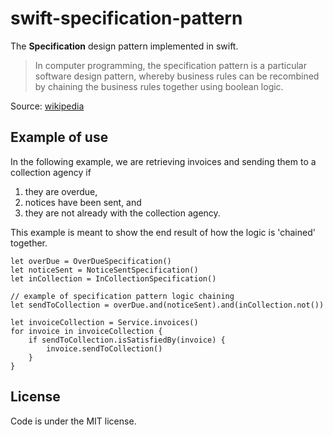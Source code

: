 swift-specification-pattern
===========================

The **Specification** design pattern implemented in swift.

> In computer programming, the specification pattern is a particular software design pattern, whereby business rules can be recombined by chaining the business rules together using boolean logic.

Source: [wikipedia](http://en.wikipedia.org/wiki/Specification_pattern)



Example of use
--------------

In the following example, we are retrieving invoices and sending them to a collection agency if

1. they are overdue,
2. notices have been sent, and
3. they are not already with the collection agency.

This example is meant to show the end result of how the logic is 'chained' together.

	let overDue = OverDueSpecification()
	let noticeSent = NoticeSentSpecification()
	let inCollection = InCollectionSpecification()
 
	// example of specification pattern logic chaining
	let sendToCollection = overDue.and(noticeSent).and(inCollection.not())
 
	let invoiceCollection = Service.invoices()
	for invoice in invoiceCollection {
	    if sendToCollection.isSatisfiedBy(invoice) {
	        invoice.sendToCollection()
	    }
	}
	


License
-------

Code is under the MIT license.


